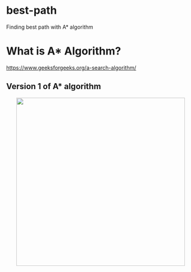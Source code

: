 # best-path
Finding best path with A* algorithm
# What is A* Algorithm?
https://www.geeksforgeeks.org/a-search-algorithm/

## Version 1 of A* algorithm
<p align="center">
  <img width="450" height="450" src="https://github.com/melihozden/best-path/master/astar_vs1.PNG">
</p>

